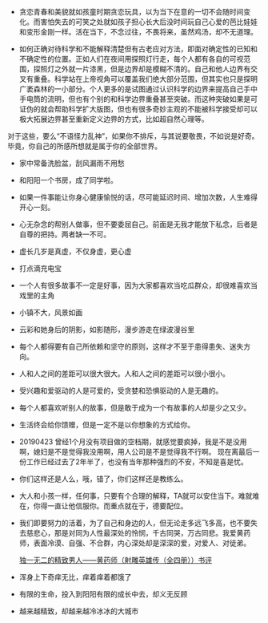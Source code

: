 - 贪恋青春和美貌就如孩童时期贪恋玩具，以为当下在意的一切不会随时间变化。而害怕失去的可笑之处就如孩子担心长大后没时间玩自己心爱的芭比娃娃和变形金刚一样。活在当下，不念过往，不畏将来，虽然鸡汤，却不无道理。

- 如何正确对待科学和不能解释清楚但有古老应对方法，即面对确定性的已知和不确定性的位置。正如人们在夜间用探照灯行走，每个人都有各自的可视范围，探照灯之外就一片漆黑，但是边界却是模糊不清的。自己和他人边界有交叉有重叠。科学站在上帝视角可以覆盖我们绝大部分范围，但其实也只是探明广袤森林的一小部分。个人更多的是试图通过认识科学的边界来提高自己手中手电筒的流明，但也有个别的和科学边界重叠甚至突破。而这种突破如果是可证伪的就会帮助科学扩大版图，但也有很多奇妙主观的不能被科学接受却可以极大拓展边界甚至重新定义边界的方式，比如超自然心理等。

对于这些，要么“不语怪力乱神”，如果你不排斥，与其说要敬畏，不如说是好奇。毕竟，你自己的所感所想就是属于你的全部世界。

- 家中常备洗脸盆，刮风漏雨不用愁

- 和阳阳一个书房，成了同学啦。

- 如果一件事能让你身心健康愉悦的话，尽可能延迟时间、增加次数，人生难得开心一刻。

- 心无杂念的帮别人做事，但不要委屈自己。前面是无我才能放下私念，后者是自尊的把持。两者缺一不可。

- 虚长几岁是真虚，不仅身虚，更心虚

- 打点滴充电宝

- 一个人有很多故事不一定是好事，因为大家都喜欢当吃瓜群众，却很难喜欢当戏里的主角

- 小镇不大，风景如画

- 云彩和她身后的阴影，如影随形，漫步游走在绿波漫谷里

- 每个人都得要有自己所依赖和坚守的原则，这样才不至于患得患失、迷失方向。

- 人和人之间的差距可以很大很大。人和人之间的差距可以很小很小。

- 受兴趣和爱驱动的人是可爱的，受贪婪和恐惧驱动的人是无趣的。

- 每个人都喜欢听别人的故事，但是敢于成为一个有故事的人却是少之又少。

- 生活终会给你馈赠，但是一定不是以你想象的方式给你。

- 20190423 曾经1个月没有项目做的空档期，就感觉要疯掉，我是不是没用啊，媳妇是不是觉得我没用啊，用人公司是不是觉得我不行啊。
  现在离最后一份工作已经过去了2年半了，也没有当年那种强烈的不安，不知是喜是忧。

- 你们这样还是人么，哦，错了，你们这样还是教练么。

- 大人和小孩一样，任何事，只要有个合理的解释，TA就可以安住当下。难就难在，你得一直让他信服你。而重点就在于，德要配位。

- 我们即要努力的活着，为了自己和身边的人，但无论走多远飞多高，也不要失去慈悲心，那是对同为人性最深处的怜悯，千古同哭，万古同悲。我爱黄药师，表面冷漠、自强、不合群，内心深处却是深深的爱，对爱人、对徒弟。

  [独一无二的精致男人——黄药师（射雕英雄传（全四册））书评](https://book.douban.com/review/1023089/)

- 浑身上下奇痒无比，痒着痒着都饿了

- 有限的生命，投入到阳阳有限的成长中去，却义无反顾

- 越来越精致，却越来越冷冰冰的大城市

